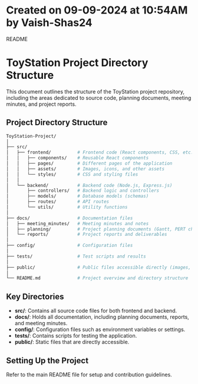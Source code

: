 # Created on 09-09-2024 at 10:54AM by Vaish-Shas24

README
# ToyStation Project Directory Structure

This document outlines the structure of the ToyStation project repository, including the areas dedicated to source code, planning documents, meeting minutes, and project reports.

## Project Directory Structure
```bash
ToyStation-Project/
│
├── src/
│   ├── frontend/          # Frontend code (React components, CSS, etc.)
│   │   ├── components/    # Reusable React components
│   │   ├── pages/         # Different pages of the application
│   │   ├── assets/        # Images, icons, and other assets
│   │   └── styles/        # CSS and styling files
│   │
│   └── backend/           # Backend code (Node.js, Express.js)
│       ├── controllers/   # Backend logic and controllers
│       ├── models/        # Database models (schemas)
│       ├── routes/        # API routes
│       └── utils/         # Utility functions
│
├── docs/                  # Documentation files
│   ├── meeting_minutes/   # Meeting minutes and notes
│   ├── planning/          # Project planning documents (Gantt, PERT charts, etc.)
│   └── reports/           # Project reports and deliverables
│
├── config/                # Configuration files
│
├── tests/                 # Test scripts and results
│
├── public/                # Public files accessible directly (images, static files)
│
└── README.md              # Project overview and directory structure
```


## Key Directories

- **src/**: Contains all source code files for both frontend and backend.
- **docs/**: Holds all documentation, including planning documents, reports, and meeting minutes.
- **config/**: Configuration files such as environment variables or settings.
- **tests/**: Contains scripts for testing the application.
- **public/**: Static files that are directly accessible.

## Setting Up the Project

Refer to the main README file for setup and contribution guidelines.


